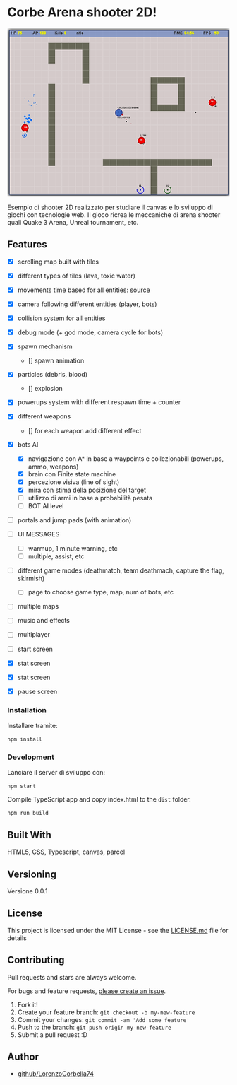 # Corbe Arena shooter 2D!

![arena](screen/arena.png)

Esempio di shooter 2D realizzato per studiare il canvas e lo sviluppo di giochi con tecnologie web. Il gioco ricrea le meccaniche di arena shooter quali Quake 3 Arena, Unreal tournament, etc.

## Features
- [x] scrolling map built with tiles 
- [x] different types of tiles (lava, toxic water)
- [x] movements time based for all entities: [source](https://www.viget.com/articles/time-based-animation/)
- [x] camera following different entities (player, bots) 
- [x] collision system for all entities
- [x] debug mode (+ god mode, camera cycle for bots)
- [x] spawn mechanism
    - [] spawn animation
- [x] particles (debris, blood)
    - [] explosion
- [x] powerups system with different respawn time + counter
- [x] different weapons
    - [] for each weapon add different effect
- [x] bots AI
    - [x] navigazione con A* in base a waypoints e collezionabili (powerups, ammo, weapons)
    - [x] brain con Finite state machine
    - [x] percezione visiva (line of sight) 
    - [x] mira con stima della posizione del target
    - [ ] utilizzo di armi in base a probabilità pesata
    - [ ] BOT AI level
- [ ] portals and jump pads (with animation)
- [ ] UI MESSAGES
    - [ ] warmup, 1 minute warning, etc
    - [ ] multiple, assist, etc
- [ ] different game modes (deathmatch, team deathmach, capture the flag, skirmish)
    - [ ] page to choose game type, map, num of bots, etc
- [ ] multiple maps
- [ ] music and effects
- [ ] multiplayer
- [ ] start screen
- [x] stat screen
- [x] stat screen
- [x] pause screen


### Installation
Installare tramite:

    npm install

### Development

Lanciare il server di sviluppo con:

    npm start
    

Compile TypeScript app and copy index.html to the `dist` folder.

    npm run build



## Built With

HTML5, CSS, Typescript, canvas, parcel

## Versioning

Versione 0.0.1

## License

This project is licensed under the MIT License - see the [LICENSE.md](LICENSE.md) file for details


## Contributing

Pull requests and stars are always welcome.

For bugs and feature requests, [please create an issue](https://github.com/LorenzoCorbella74/testCanvasGame/issues).

1. Fork it!
2. Create your feature branch: `git checkout -b my-new-feature`
3. Commit your changes: `git commit -am 'Add some feature'`
4. Push to the branch: `git push origin my-new-feature`
5. Submit a pull request :D

## Author

- [github/LorenzoCorbella74](https://github.com/LorenzoCorbella74)
